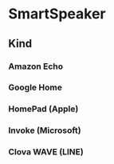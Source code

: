 # SmartSpeaker
## Kind
### Amazon Echo
### Google Home
### HomePad (Apple)
### Invoke (Microsoft)
### Clova WAVE (LINE)
